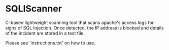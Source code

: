 # SQLIScanner
C-based lightweight scanning tool that scans apache's access logs for signs of SQL Injection. Once detected, the IP address is blocked and details of the incident are stored in a text file.

Please see 'instructions.txt' on how to use.
